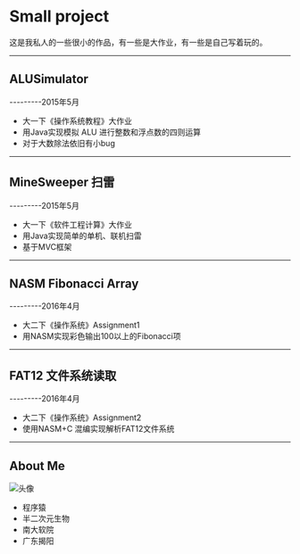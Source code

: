﻿# Small project

这是我私人的一些很小的作品，有一些是大作业，有一些是自己写着玩的。


---

## ALUSimulator                                       
---------2015年5月
 - 大一下《操作系统教程》大作业
 - 用Java实现模拟 ALU 进行整数和浮点数的四则运算
 - 对于大数除法依旧有小bug
 


----------


## MineSweeper 扫雷 ##
---------2015年5月

 - 大一下《软件工程计算》大作业
 - 用Java实现简单的单机、联机扫雷
 - 基于MVC框架


----------
## NASM Fibonacci Array ##
---------2016年4月

 - 大二下《操作系统》Assignment1
 - 用NASM实现彩色输出100以上的Fibonacci项

----------
## FAT12 文件系统读取 ##
---------2016年4月

 - 大二下《操作系统》Assignment2
 - 使用NASM+C 混编实现解析FAT12文件系统


----------


## About Me ##
![头像][1]

 - 程序猿
 - 半二次元生物
 - 南大软院
 - 广东揭阳

  [1]: http://7xsd2v.com1.z0.glb.clouddn.com/dango2.jpg